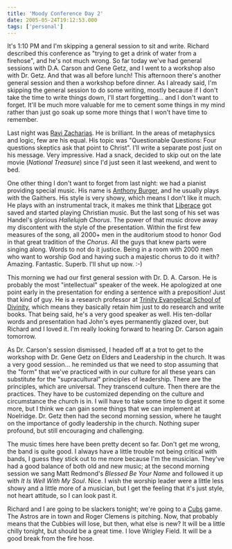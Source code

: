```yaml
---
title: 'Moody Conference Day 2'
date: 2005-05-24T19:12:53.000
tags: ['personal']
---
```


It's 1:10 PM and I'm skipping a general session to sit and write. Richard described this conference as "trying to get a drink of water from a firehose", and he's not much wrong. So far today we've had general sessions with D.A. Carson and Gene Getz, and I went to a workshop also with Dr. Getz. And that was all before lunch! This afternoon there's another general session and then a workshop before dinner. As I already said, I'm skipping the general session to do some writing, mostly because if I don't take the time to write things down, I'll start forgetting... and I don't want to forget. It'll be much more valuable for me to cement some things in my mind rather than just go soak up some more things that I won't have time to remember.

Last night was [Ravi Zacharias](http://www.rzim.org/). He is brilliant. In the areas of metaphysics and logic, few are his equal. His topic was "Questionable Questions: Four questions skeptics ask that point to Christ". I'll write a separate post just on his message. Very impressive. Had a snack, decided to skip out on the late movie (_National Treasure_) since I'd just seen it last weekend, and went to bed.

One other thing I don't want to forget from last night: we had a pianist providing special music. His name is [Anthony Burger](http://www.anthonyburger.com/), and he usually plays with the Gaithers. His style is very showy, which means I don't like it much. He plays with an instrumental track, it makes me think that [Liberace](http://www.liberace.com/) got saved and started playing Christian music. But the last song of his set was Handel's glorious _Hallelujah Chorus_. The power of that music drove away my discontent with the style of the presentation. Within the first few measures of the song, all 2000+ men in the auditorium stood to honor God in that great tradition of the _Chorus_. All the guys that knew parts were singing along. Words to not do it justice. Being in a room with 2000 men who want to worship God and having such a majestic chorus to do it with? Amazing. Fantastic. Superb. I'll shut up now. :-)

This morning we had our first general session with Dr. D. A. Carson. He is probably the most "intellectual" speaker of the week. He apologized at one point early in the presentation for ending a sentence with a preposition! Just that kind of guy. He is a research professor at [Trinity Evangelical School of Divinity](http://www.tiu.edu/), which means they basically retain him just to do research and write books. That being said, he's a very good speaker as well. His ten-dollar words and presentation had John's eyes permanently glazed over, but Richard and I loved it. I'm really looking forward to hearing Dr. Carson again tomorrow.

As Dr. Carson's session dismissed, I headed off at a trot to get to the workshop with Dr. Gene Getz on Elders and Leadership in the church. It was a very good session... he reminded us that we need to stop assuming that the "form" that we've practiced with in our culture for all these years can substitute for the "supracultural" principles of leadership. There are the principles, which are universal. They transcend culture. Then there are the practices. They have to be customized depending on the culture and circumstance the church is in. I will have to take some time to digest it some more, but I think we can gain some things that we can implement at Noelridge. Dr. Getz then had the second morning session, where he taught on the importance of godly leadership in the church. Nothing super profound, but still encouraging and challenging.

The music times here have been pretty decent so far. Don't get me wrong, the band is quite good. I always have a little trouble not being critical with bands, I guess they stick out to me more because I'm the musician. They've had a good balance of both old and new music; at the second morning session we sang Matt Redmond's _Blessed Be Your Name_ and followed it up with _It Is Well With My Soul_. Nice. I wish the worship leader were a little less showy and a little more of a musician, but I get the feeling that it's just style, not heart attitude, so I can look past it.

Richard and I are going to be slackers tonight; we're going to a [Cubs](http://cubs.mlb.com) game. The Astros are in town and Roger Clemens is pitching. Now, that probably means that the Cubbies will lose, but then, what else is new? It will be a little chilly tonight, but should be a great time. I love Wrigley Field. It will be a good break from the fire hose.
